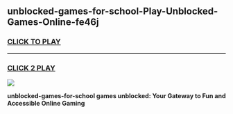 
## unblocked-games-for-school-Play-Unblocked-Games-Online-fe46j
<h3>
<a href="https://premium76.site?title=unblocked-games-for-school&ref=25A">CLICK TO PLAY</a></h3>
<hr>

<h3>
<a href="https://premium76.site?title=unblocked-games-for-school&ref=25A">CLICK 2 PLAY</a>
  
</h3>

<a href="https://premium76.site?title=unblocked-games-for-school&ref=25A"><img src="https://clearcache.store/games.png"></a>


**unblocked-games-for-school games unblocked: Your Gateway to Fun and Accessible Online Gaming**
